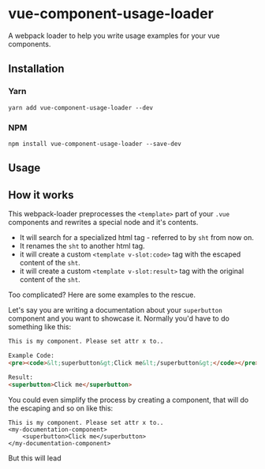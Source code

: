 # vue-component-usage-loader 

A webpack loader to help you write usage examples for your vue components.

## Installation

### Yarn 

```
yarn add vue-component-usage-loader --dev
```

### NPM

```
npm install vue-component-usage-loader --save-dev
```

## Usage


## How it works

This webpack-loader preprocesses the `<template>` part of your `.vue` components
and rewrites a special node and it's contents. 

 - It will search for a specialized html tag - referred to by `sht` from now on.
 - It renames the `sht` to another html tag.
 - it will create a custom `<template v-slot:code>` tag with the escaped content of the `sht`.
 - it will create a custom `<template v-slot:result>` tag with the original content of the `sht`.

Too complicated? Here are some examples to the rescue.


Let's say you are writing a documentation about your `superbutton` component and you
want to showcase it. Normally you'd have to do something like this:

```html
This is my component. Please set attr x to.. 

Example Code:
<pre><code>&lt;superbutton&gt;Click me&lt;/superbutton&gt;</code></pre>

Result:
<superbutton>Click me</superbutton>
```

You could even simplify the process by creating a component, that will do the escaping 
and so on like this:

```
This is my component. Please set attr x to.. 
<my-documentation-component>
    <superbutton>Click me</superbutton>
</my-documentation-component>
```

But this will lead 